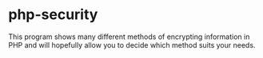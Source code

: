 php-security
============

This program shows many different methods of encrypting information in PHP and will hopefully allow you to decide which method suits your needs.
